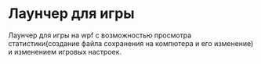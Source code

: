 # Лаунчер для игры
Лаунчер для игры на wpf с возможностью просмотра статистики(создание файла сохранения на компютера и его изменение) и изменением игровых настроек.
